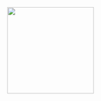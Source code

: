 
<a href="https://github.com/anuraghazra/convoychat" style="margin-top: 10px;">
  <img height=200 align="center" src="https://github-readme-stats.vercel.app/api/top-langs?username=leuzaoo&layout=compact&langs_count=8&card_width=160&theme=transparent" />
</a>
